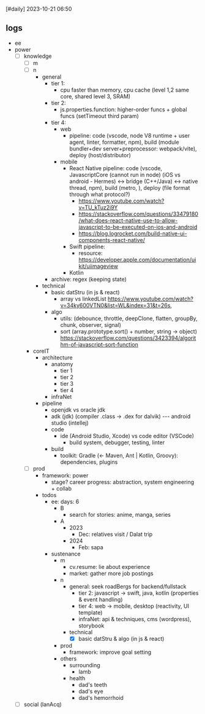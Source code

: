 [#daily]
2023-10-21
06:50
## logs
- ee
- power
	- [ ] knowledge
		- [ ] m
		- [ ] n
			- general
				- tier 1:
					- cpu faster than memory, cpu cache (level 1,2 same core, shared level 3, SRAM)
				- tier 2: 
					- js.properties.function: higher-order funcs + global funcs (setTimeout third param)
				- tier 4:
					- web
						- pipeline: code (vscode, node V8 runtime  + user agent, linter, formatter, npm), build (module bundler+dev server+preprocessor: webpack/vite), deploy (host/distributor)
					- mobile
						- React Native pipeline: code (vscode, JavascriptCore  (cannot run in node) (iOS vs android - Hermes) <-> bridge (C++/Java) <-> native thread, npm), build (metro, ), deploy (file format through what protocol?) 
							- https://www.youtube.com/watch?v=TU_kTuz2i9Y
							- https://stackoverflow.com/questions/33479180/what-does-react-native-use-to-allow-javascript-to-be-executed-on-ios-and-android
							- https://blog.logrocket.com/build-native-ui-components-react-native/
						- Swift pipeline: 
							- resource: https://developer.apple.com/documentation/uikit/uiimageview
						- Kotlin
				- archive: regex (keeping state)
			- technical
				- basic datStru (in js & react)
					- array vs linkedList https://www.youtube.com/watch?v=34ky600VTN0&list=WL&index=31&t=26s, 
				- algo
					- utils: (debounce, throttle, deepClone, flatten, groupBy, chunk, observer, signal)
					- sort (array.prototype.sort() + number, string -> object) https://stackoverflow.com/questions/3423394/algorithm-of-javascript-sort-function
		- coreIT
			- architecture
				- anatomy
					- tier 1
					- tier 2
					- tier 3
					- tier 4
				- infraNet
			- pipeline
				- openjdk vs oracle jdk
				- adk (jdk) (compiler .class -> .dex for dalvik)  ---  android studio (intellej)  
				- code
					- ide (Android Studio, Xcode) vs code editor (VSCode)
						- build system, debugger, testing, linter
				- build
					- toolkit: Gradle (<- Maven, Ant | Kotlin, Groovy): dependencies, plugins
		- [ ] prod 
			- framework: power
				- stage? career progress: abstraction, system engineering + collab
			- todos
				- ee: days: 6
					- B
						- search for stories: anime, manga, series
					- A
						- 2023
							- Dec: relatives visit / Dalat trip
						- 2024
							- Feb: sapa
				- sustenance
					- m
						- cv.resume: lie about experience
						- market: gather more job postings
					- n
						- general: seek roadBergs for backend/fullstack
							- tier 2: javascript -> swift, java, kotlin (properties & event handling)
							- tier 4: web -> mobile, desktop (reactivity, UI template)
							- infraNet: api & techniques, cms (wordpress), storybook
						- technical
							- [x] basic datStru & algo (in js & react)
					- prod
						- framework: improve goal setting
					- others
						- surrounding
							- lamb
						- health
							- dad's teeth
							- dad's eye
							- dad's hemorrhoid
	- [ ] social (lanAcq)
